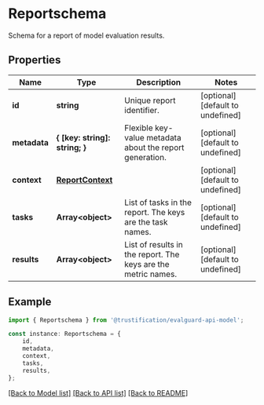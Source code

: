 # Reportschema

Schema for a report of model evaluation results.

## Properties

Name | Type | Description | Notes
------------ | ------------- | ------------- | -------------
**id** | **string** | Unique report identifier. | [optional] [default to undefined]
**metadata** | **{ [key: string]: string; }** | Flexible key-value metadata about the report generation. | [optional] [default to undefined]
**context** | [**ReportContext**](ReportContext.md) |  | [optional] [default to undefined]
**tasks** | **Array&lt;object&gt;** | List of tasks in the report. The keys are the task names. | [optional] [default to undefined]
**results** | **Array&lt;object&gt;** | List of results in the report. The keys are the metric names. | [optional] [default to undefined]

## Example

```typescript
import { Reportschema } from '@trustification/evalguard-api-model';

const instance: Reportschema = {
    id,
    metadata,
    context,
    tasks,
    results,
};
```

[[Back to Model list]](../README.md#documentation-for-models) [[Back to API list]](../README.md#documentation-for-api-endpoints) [[Back to README]](../README.md)
